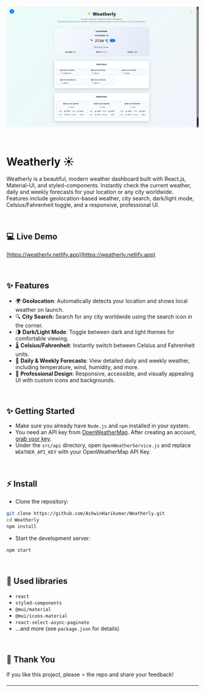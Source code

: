 ![Application screenshot](./public/Screenshot.png)

<br/>

# Weatherly ☀️

Weatherly is a beautiful, modern weather dashboard built with React.js, Material-UI, and styled-components. Instantly check the current weather, daily and weekly forecasts for your location or any city worldwide.  
Features include geolocation-based weather, city search, dark/light mode, Celsius/Fahrenheit toggle, and a responsive, professional UI.

<br/>

## 💻 Live Demo

[https://weatherly.netlify.app](https://weatherly.netlify.app)

<br/>

## ✨ Features

- 🌍 **Geolocation**: Automatically detects your location and shows local weather on launch.
- 🔍 **City Search**: Search for any city worldwide using the search icon in the corner.
- 🌗 **Dark/Light Mode**: Toggle between dark and light themes for comfortable viewing.
- 🌡️ **Celsius/Fahrenheit**: Instantly switch between Celsius and Fahrenheit units.
- 📅 **Daily & Weekly Forecasts**: View detailed daily and weekly weather, including temperature, wind, humidity, and more.
- 🎨 **Professional Design**: Responsive, accessible, and visually appealing UI with custom icons and backgrounds.

<br/>

## ✨ Getting Started

- Make sure you already have `Node.js` and `npm` installed in your system.
- You need an API key from [OpenWeatherMap](https://openweathermap.org/). After creating an account, [grab your key](https://home.openweathermap.org/api_keys).
- Under the `src/api` directory, open `OpenWeatherService.js` and replace `WEATHER_API_KEY` with your OpenWeatherMap API Key.

<br/>

## ⚡ Install

- Clone the repository:

```bash
git clone https://github.com/AshwinHarikumar/Weatherly.git
cd Weatherly
npm install
```

- Start the development server:

```bash
npm start
```

<br/>

## 📙 Used libraries

- `react`
- `styled-components`
- `@mui/material`
- `@mui/icons-material`
- `react-select-async-paginate`
- ...and more (see `package.json` for details)

<br/>



## 🙏 Thank You

If you like this project, please ⭐ the repo and share your feedback!

---

